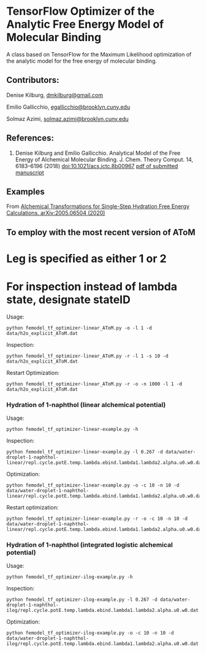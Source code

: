 # TensorFlow Optimizer of the Analytic Free Energy Model of Molecular Binding 

A class based on TensorFlow for the Maximum Likelihood optimization of the analytic model for the free energy of molecular binding.

## Contributors:

Denise Kilburg, dmkilburg@gmail.com

Emilio Gallicchio, egallicchio@brooklyn.cuny.edu

Solmaz Azimi, solmaz.azimi@brooklyn.cuny.edu

## References:

1. Denise Kilburg and Emilio Gallicchio. Analytical Model of the Free Energy of Alchemical Molecular Binding. J. Chem. Theory Comput. 14, 6183–6196 (2018) [doi:10.1021/acs.jctc.8b00967](http://dx.doi.org/10.1021/acs.jctc.8b00967) [pdf of submitted manuscript](https://www.dropbox.com/s/td1mlagbbg0siqp/analytical_theory_ms4.pdf?dl=0)

## Examples

From [Alchemical Transformations for Single-Step Hydration Free Energy Calculations. arXiv:2005.06504 (2020)](https://arxiv.org/abs/2005.06504)


## To employ with the most recent version of AToM
# Leg is specified as either 1 or 2
# For inspection instead of lambda state, designate stateID

Usage:

```
python femodel_tf_optimizer-linear_AToM.py -o -l 1 -d data/h2o_explicit_AToM.dat
```

Inspection:

```
python femodel_tf_optimizer-linear_AToM.py -r -l 1 -s 10 -d data/h2o_explicit_AToM.dat
```

Restart Optimization:
```
python femodel_tf_optimizer-linear_AToM.py -r -o -n 1000 -l 1 -d data/h2o_explicit_AToM.dat
```

### Hydration of 1-naphthol (linear alchemical potential)

Usage:

```
python femodel_tf_optimizer-linear-example.py -h
```

Inspection:

```
python femodel_tf_optimizer-linear-example.py -l 0.267 -d data/water-droplet-1-naphthol-linear/repl.cycle.potE.temp.lambda.ebind.lambda1.lambda2.alpha.u0.w0.dat
```

Optimization:

```
python femodel_tf_optimizer-linear-example.py -o -c 10 -n 10 -d data/water-droplet-1-naphthol-linear/repl.cycle.potE.temp.lambda.ebind.lambda1.lambda2.alpha.u0.w0.dat
```

Restart optimization:

```
python femodel_tf_optimizer-linear-example.py -r -o -c 10 -n 10 -d data/water-droplet-1-naphthol-linear/repl.cycle.potE.temp.lambda.ebind.lambda1.lambda2.alpha.u0.w0.dat
```


### Hydration of 1-naphthol (integrated logistic alchemical potential)

Usage:

```
python femodel_tf_optimizer-ilog-example.py -h
```

Inspection:

```
python femodel_tf_optimizer-ilog-example.py -l 0.267 -d data/water-droplet-1-naphthol-ilog/repl.cycle.potE.temp.lambda.ebind.lambda1.lambda2.alpha.u0.w0.dat
```

Optimization:

```
python femodel_tf_optimizer-ilog-example.py -o -c 10 -n 10 -d data/water-droplet-1-naphthol-ilog/repl.cycle.potE.temp.lambda.ebind.lambda1.lambda2.alpha.u0.w0.dat
```



